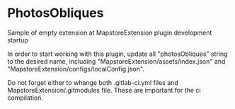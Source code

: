 # PhotosObliques

Sample of empty extension at MapstoreExtension plugin development startup

In order to start working with this plugin, update all "photosObliques" string to the desired name, including "MapstoreExtension/assets/index.json" and "MapstoreExtension/configs/localConfig.json".

Do not forget either to whange both .gitlab-ci.yml files and MapstoreExtension/.gitmodules file. These are important for the ci compilation.
